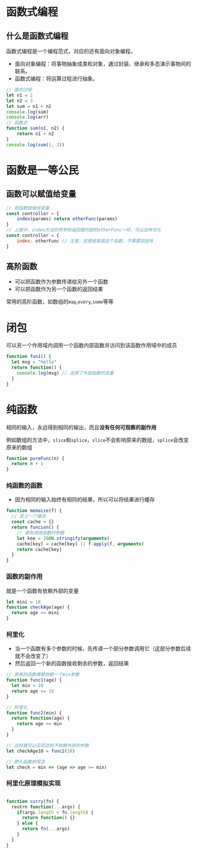 # 函数式编程

## 什么是函数式编程

函数式编程是一个编程范式，对应的还有面向对象编程。

- 面向对象编程：将事物抽象成类和对象，通过封装、继承和多态演示事物间的联系。
- 函数式编程：将运算过程进行抽象。

```js
// 面向过程
let n1 = 2
let n2 = 3
let sum = n1 + n2
console.log(sum)
console.log(arr)
// 函数式
function sum(n1, n2) {
    return n1 + n2
}
console.log(sum(1, 2))
```

# 函数是一等公民

## 函数可以赋值给变量

```js
// 把函数赋值给变量
const controller = {
	index(params) return otherFunc(params)
}
// 上面中，index方法的传参和返回跟内部的otherFunc一样，可以这样优化
const controller = {
	index: otherFunc // 注意，这里是赋值这个函数，不需要加括号
}
```

## 高阶函数

- 可以把函数作为参数传递给另外一个函数
- 可以把函数作为另一个函数的返回结果

常用的高阶函数，如数组的`map`,`every`,`some`等等

# 闭包

可以另一个作用域内调用一个函数内部函数并访问到该函数作用域中的成员

```js
function fun1() {
  let msg = "hello"
  return function() {
    console.log(msg) // 这用了外部函数的变量
  }
}
```

# 纯函数

相同的输入，永远得到相同的输出，而且**没有任何可观察的副作用**

例如数组的方法中，`slice`和`splice`，`slice`不会影响原来的数组，`splice`会改变原来的数组

```js
function pureFunc(n) {
  return n + 1
}
```

### 纯函数的函数

- 因为相同的输入始终有相同的结果，所以可以将结果进行缓存

```js
function memoize(f) {
  // 定义一个缓存
  const cache = {}
  return funcion() {
    // 拿到调用函数的参数
    let kee = JSON.stringify(arguments)
    cache[key] = cache[key] || f.apply(f, arguments)
    return cache[key]
  }
}
```

### 函数的副作用

就是一个函数有依赖外部的变量

```js
let mini = 18
function checkAge(age) {
  return age >= mini
}
```

### 柯里化

- 当一个函数有多个参数的时候，先传递一个部分参数调用它（这部分参数后续就不会改变了）
- 然后返回一个新的函数接收剩余的参数，返回结果

```js
// 原来的函数需要依赖一个min参数
function func1(age) {
  let min = 18
  return age <= 18
}

// 柯里化
function func2(min) {
  return function(age) {
    return age >= min
  }
}

// 这样就可以实现达到不依赖外部的参数
let checkAge18 = func2(18)

// 箭头函数的写法
let check = min => (age => age >= min)
```

### 柯里化原理模拟实现

```js

function curry(fn) {
  reutrn function(...args) {
    if(args.length < fn.length) {
      return function() {}
    } else {
      return fn(...args)
    }
  }
}
```
